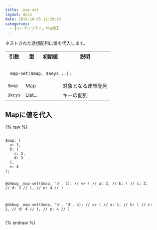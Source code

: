 ```yaml
---
title: _map-set
layout: docs
date: 2019-10-05 11:29:15
categories:
  - [ユーティリティ, Map型]
---
```


ネストされた連想配列に値を代入します。

<table>
  <tr>
    <th>引数</th>
    <th>型</th>
    <th>初期値</th>
    <th>説明</th>
  </tr>
  <tr>
    <td colspan="4">
      <pre class="language-scss"><code>
_map-set($map, $keys...);
</code></pre>
    </td>
  </tr>
  <tr>
    <td><code>$map</code></td>
    <td>Map</td>
    <td></td>
    <td>対象となる連想配列</td>
  </tr>
  <tr>
    <td><code>$keys</code></td>
    <td>List...</td>
    <td></td>
    <td>キーの配列</td>
  </tr>
</table>

## Mapに値を代入

<div class="c demo">
  <div class="code">
    {% raw %}
      <pre class="language-scss"><code>
$map: (
  a: 1,
  b: (
    c: 2,
    d: 3
  ),
  e: 4
);

@debug _map-set($map, 'a', 2);
// =>  (
//   a: 2,
//   b: (
//     c: 2,
//     d: 3
//   ),
//   e: 4
// )

@debug _map-set($map, 'b', 'd', 4);
// =>  (
//   a: 1,
//   b: (
//     c: 2,
//     d: 4
//   ),
//   e: 4
// )
</code></pre>
    {% endraw %}
  </div>
</div>